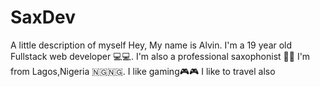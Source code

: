 # SaxDev
A little description of myself 
Hey, My name is Alvin. 
I'm a 19 year old Fullstack web developer 💻💻.
I'm also a professional saxophonist 🎷🎷
I'm from Lagos,Nigeria 🇳🇬🇳🇬.
I like gaming🎮🎮
I like to travel also
